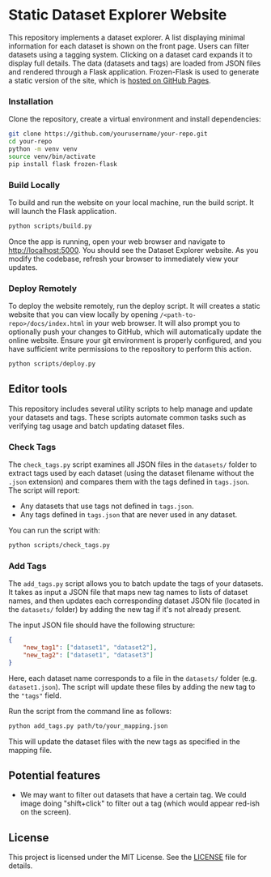 # Static Dataset Explorer Website

This repository implements a dataset explorer.
A list displaying minimal information for each dataset is shown on the front page.
Users can filter datasets using a tagging system.
Clicking on a dataset card expands it to display full details.
The data (datasets and tags) are loaded from JSON files and rendered through a Flask application. 
Frozen-Flask is used to generate a static version of the site, which is [hosted on GitHub Pages](https://viviencabannes.github.io/datasetexplorer/).

### Installation

Clone the repository, create a virtual environment and install dependencies:

```bash
git clone https://github.com/yourusername/your-repo.git
cd your-repo
python -m venv venv
source venv/bin/activate
pip install flask frozen-flask
```

### Build Locally

To build and run the website on your local machine, run the build script.
It will launch the Flask application.

```bash
python scripts/build.py
```

Once the app is running, open your web browser and navigate to [http://localhost:5000](http://localhost:5000).
You should see the Dataset Explorer website.
As you modify the codebase, refresh your browser to immediately view your updates.

### Deploy Remotely

To deploy the website remotely, run the deploy script.
It will creates a static website that you can view locally by opening `/<path-to-repo>/docs/index.html` in your web browser.
It will also prompt you to optionally push your changes to GitHub, which will automatically update the online website. Ensure your git environment is properly configured, and you have sufficient write permissions to the repository to perform this action.

```bash
python scripts/deploy.py
```

## Editor tools

This repository includes several utility scripts to help manage and update your datasets and tags.
These scripts automate common tasks such as verifying tag usage and batch updating dataset files.

### Check Tags

The `check_tags.py` script examines all JSON files in the `datasets/` folder to extract tags used by each dataset (using the dataset filename without the `.json` extension) and compares them with the tags defined in `tags.json`. The script will report:
- Any datasets that use tags not defined in `tags.json`.
- Any tags defined in `tags.json` that are never used in any dataset.

You can run the script with:

```bash
python scripts/check_tags.py
```

### Add Tags

The `add_tags.py` script allows you to batch update the tags of your datasets. It takes as input a JSON file that maps new tag names to lists of dataset names, and then updates each corresponding dataset JSON file (located in the `datasets/` folder) by adding the new tag if it's not already present.

The input JSON file should have the following structure:

```json
{
    "new_tag1": ["dataset1", "dataset2"],
    "new_tag2": ["dataset1", "dataset3"]
}
```

Here, each dataset name corresponds to a file in the `datasets/` folder (e.g. `dataset1.json`). The script will update these files by adding the new tag to the `"tags"` field.

Run the script from the command line as follows:

```bash
python add_tags.py path/to/your_mapping.json
```

This will update the dataset files with the new tags as specified in the mapping file.

## Potential features

- We may want to filter out datasets that have a certain tag. We could image doing "shift+click" to filter out a tag (which would appear red-ish on the screen).

## License

This project is licensed under the MIT License. See the [LICENSE](LICENSE) file for details.
